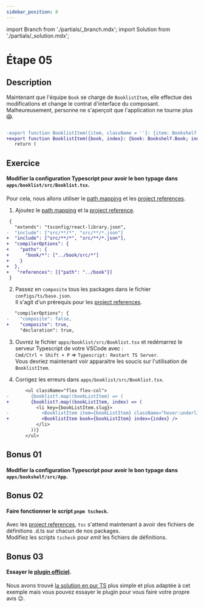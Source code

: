 ```yaml
---
sidebar_position: 8
---
```


import Branch from './partials/\_branch.mdx';
import Solution from './partials/\_solution.mdx';

# Étape 05

<Branch step="05" />

## Description

Maintenant que l'équipe `Book` se charge de `BooklistItem`, elle effectue des modifications et change le contrat d'interface du composant.
Malheureusement, personne ne s'aperçoit que l'application ne tourne plus 😱.

```diff title="apps/book/src/BooklistItem.tsx"

-export function BooklistItem({item, className = ''}: {item: Bookshelf.Book; className?: string}) {
+export function BooklistItem({book, index}: {book: Bookshelf.Book; index: number}) {
   return (
```

## Exercice

#### Modifier la configuration Typescript pour avoir le bon typage dans `apps/booklist/src/Booklist.tsx`.

Pour cela, nous allons utiliser le [path mapping](https://www.typescriptlang.org/docs/handbook/module-resolution.html#path-mapping) et les [project references](https://www.typescriptlang.org/docs/handbook/project-references.html#what-is-a-project-reference).

1. Ajoutez le [path mapping](https://www.typescriptlang.org/docs/handbook/module-resolution.html#path-mapping) et la [project reference](https://www.typescriptlang.org/docs/handbook/project-references.html#what-is-a-project-reference).

```diff title="apps/booklist/tsconfig.json"
 {
   "extends": "tsconfig/react-library.json",
-  "include": ["src/**/*", "src/**/*.json"]
+  "include": ["src/**/*", "src/**/*.json"],
+  "compilerOptions": {
+    "paths": {
+      "book/*": ["../book/src/*"]
+    }
+  },
+   "references": [{"path": "../book"}]
 }
```

2. Passez en `composite` tous les packages dans le fichier `configs/ts/base.json`.  
   Il s'agit d'un prérequis pour les [project references](https://www.typescriptlang.org/docs/handbook/project-references.html#what-is-a-project-reference).

```diff title="configs/ts/base.json"
   "compilerOptions": {
-    "composite": false,
+    "composite": true,
     "declaration": true,
```

3. Ouvrez le fichier `apps/booklist/src/Booklist.tsx` et redémarrez le serveur Typescript de votre VSCode avec :  
   `Cmd/Ctrl + Shift + P` => `Typescript: Restart TS Server`.  
   Vous devriez maintenant voir apparaitre les soucis sur l'utilisation de `BooklistItem`.

4. Corrigez les erreurs dans `apps/booklist/src/Booklist.tsx`.

```diff title="apps/booklist/src/Booklist.tsx"
       <ul className="flex flex-col">
-        {booklist?.map((bookListItem) => (
+        {booklist?.map((bookListItem, index) => (
           <li key={bookListItem.slug}>
-            <BooklistItem item={bookListItem} className="hover:underline" />
+            <BooklistItem book={bookListItem} index={index} />
           </li>
         ))}
       </ul>
```

## Bonus 01

#### Modifier la configuration Typescript pour avoir le bon typage dans `apps/bookshelf/src/App`.

## Bonus 02

#### Faire fonctionner le script `pnpm tscheck`.

Avec les [project references](https://www.typescriptlang.org/docs/handbook/project-references.html#what-is-a-project-reference), `tsc` s'attend maintenant à avoir des fichiers de définitions .d.ts sur chacun de nos packages.  
Modifiez les scripts `tscheck` pour _emit_ les fichiers de définitions.

## Bonus 03

#### Essayer le [plugin officiel](https://github.com/module-federation/nextjs-mf/tree/main/packages/typescript).

Nous avons trouvé [la solution en pur TS](https://github.com/module-federation/module-federation-examples/tree/931ea0e5776d1b1f2c68217d9681e5912cda19ec/typescript-project-references) plus simple et plus adaptée à cet exemple mais vous pouvez essayer le plugin pour vous faire votre propre avis 😉.

<Solution step="05" />
